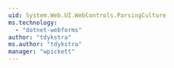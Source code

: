 ```yaml
---
uid: System.Web.UI.WebControls.ParsingCulture
ms.technology: 
  - "dotnet-webforms"
author: "tdykstra"
ms.author: "tdykstra"
manager: "wpickett"
---
```

